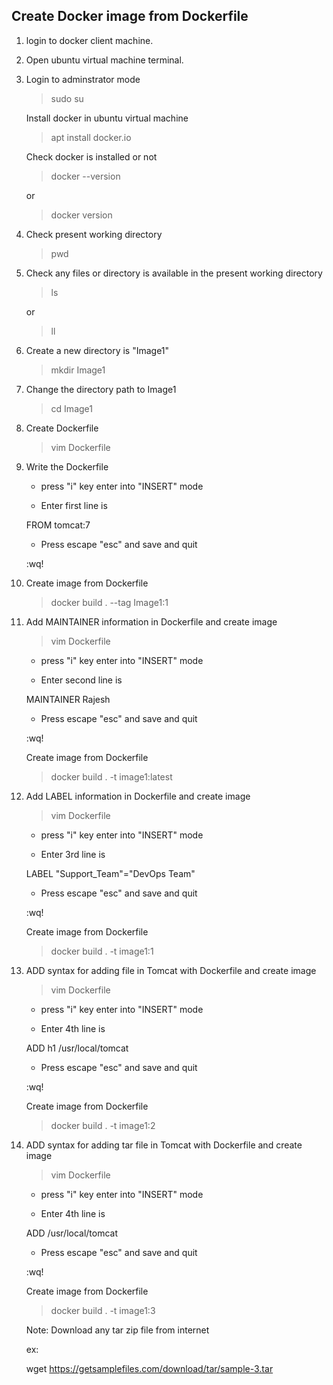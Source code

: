 
Create Docker image from Dockerfile
-----------------------------------
 
1. login to docker client machine.
 
2. Open ubuntu virtual machine terminal.
 
3. Login to adminstrator mode 

	>sudo su 

	Install docker in ubuntu virtual machine

	>apt install docker.io

	Check docker is installed or not 

	>docker --version

	or

	>docker version
 
4. Check present working directory 

	>pwd
 
5. Check any files or directory is available in the present working directory

	>ls

	or

	>ll
 
6. 	Create a new directory is "Image1"

	>mkdir Image1

7. Change the directory path to Image1

	>cd Image1

8. Create Dockerfile 

	>vim Dockerfile

9. Write the Dockerfile 

	- press "i" key enter into "INSERT" mode 

	- Enter first line is

	FROM tomcat:7

	- Press escape "esc" and save and quit

	:wq!

10. Create image from Dockerfile
 
	>docker build . --tag Image1:1

11. Add MAINTAINER information in Dockerfile and create image
 
	>vim Dockerfile

	- press "i" key enter into "INSERT" mode 

	- Enter second line is

	MAINTAINER Rajesh

	- Press escape "esc" and save and quit

	:wq!

	Create image from Dockerfile
 
	>docker build . -t image1:latest


12. Add LABEL information in Dockerfile and create image
 
	>vim Dockerfile

	- press "i" key enter into "INSERT" mode 

	- Enter 3rd line is

	LABEL "Support_Team"="DevOps Team"

	- Press escape "esc" and save and quit

	:wq!

	Create image from Dockerfile
 
	>docker build . -t image1:1

13. ADD syntax for adding file in Tomcat with Dockerfile and create image
 
	>vim Dockerfile

	- press "i" key enter into "INSERT" mode 

	- Enter 4th line is

	ADD h1 /usr/local/tomcat

	- Press escape "esc" and save and quit

	:wq!

	Create image from Dockerfile
 
	>docker build . -t image1:2

14. ADD syntax for adding tar file in Tomcat with Dockerfile and create image
 
	>vim Dockerfile

	- press "i" key enter into "INSERT" mode 

	- Enter 4th line is

	ADD  /usr/local/tomcat

	- Press escape "esc" and save and quit

	:wq!

	Create image from Dockerfile
 
	>docker build . -t image1:3


	Note: Download any tar zip file from internet 

	ex: 

	wget https://getsamplefiles.com/download/tar/sample-3.tar
